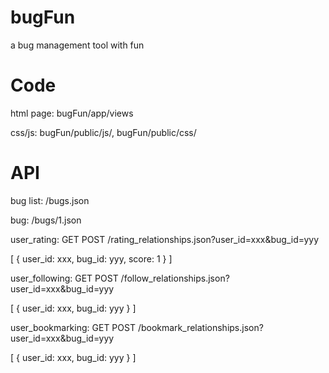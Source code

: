 # bugFun
a bug management tool with fun

# Code
html page: bugFun/app/views

css/js: bugFun/public/js/, bugFun/public/css/


# API
bug list: /bugs.json

bug: /bugs/1.json

user_rating: GET POST /rating_relationships.json?user_id=xxx&bug_id=yyy

[
  {
    user_id: xxx,
    bug_id: yyy,
    score: 1
  }
]

user_following: GET POST /follow_relationships.json?user_id=xxx&bug_id=yyy

[
  {
    user_id: xxx,
    bug_id: yyy
  }
]

user_bookmarking: GET POST /bookmark_relationships.json?user_id=xxx&bug_id=yyy

[
  {
    user_id: xxx,
    bug_id: yyy
  }
]
